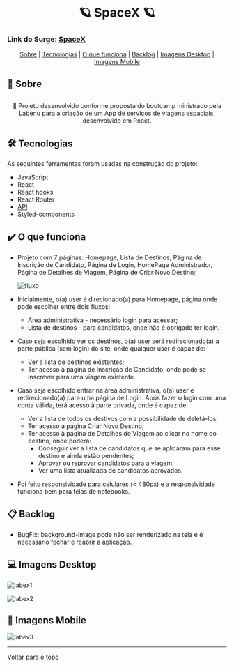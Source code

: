 <h1 align="center" id="top" border="none">🪐 SpaceX 🪐</h1>

### Link do Surge: <a href="http://daffy-experience.surge.sh/" target="_blank" title="Veja o projeto">SpaceX</a>

<div align="center">
<a href="#sobre">Sobre</a> | <a href="#tecnologias">Tecnologias</a> | <a href="#funciona">O que funciona</a> | <a href="#nao-funciona">Backlog</a> | <a href='#img-desktop'>Imagens Desktop</a> | <a href='#img-mobile'>Imagens Mobile</a> 
</div>

## <h2 id="sobre">📓 Sobre<h2>

<p align="center">🚀 Projeto desenvolvido conforme proposta do bootcamp ministrado pela Labenu para a criação de um App de serviços de viagens espaciais, desenvolvido em React.</p>


## <h2 id="tecnologias">🛠️ Tecnologias</h2> 
As seguintes ferramentas foram usadas na construção do projeto:

* JavaScript
* React
* React hooks
* React Router
* <a href="https://documenter.getpostman.com/view/9133542/TzCTZkQr" target="_blank">API</a>
* Styled-components

## <h2 id="funciona">✔️ O que funciona</h2>

* Projeto com 7 páginas: Homepage, Lista de Destinos, Página de Inscrição de Candidato, Página de Login, HomePage Administrador, Página de Detalhes de Viagem, Página de Criar Novo Destino;
  
    ![fluxo](https://user-images.githubusercontent.com/71045022/160829725-e7174ca5-1f68-4892-8e7a-c1a9c09845b3.JPG)
  
* Inicialmente, o(a) user é direcionado(a) para Homepage, página onde pode escolher entre dois fluxos:
    * Área administrativa - necessário login para acessar;
    * Lista de destinos - para candidatos, onde não é obrigado ter login.
* Caso seja escolhido ver os destinos, o(a) user será redirecionado(a) à parte pública (sem login) do site, onde qualquer user é capaz de:
    * Ver a lista de destinos existentes;
    * Ter acesso à página de Inscrição de Candidato, onde pode se inscrever para uma viagem existente.
* Caso seja escolhido entrar na área administrativa, o(a) user é redirecionado(a) para uma página de Login. Após fazer o login com uma conta válida, terá acesso à parte privada, onde é capaz de:
    * Ver a lista de todos os destivos com a possibilidade de deletá-los;
    * Ter acesso a página Criar Novo Destino;
    * Ter acesso à página de Detalhes de Viagem ao clicar no nome do destino, onde poderá:
        * Conseguir ver a lista de candidatos que se aplicaram para esse destino e ainda estão pendentes;
        * Aprovar ou reprovar candidatos para a viagem;
        * Ver uma lista atualizada de candidatos aprovados.
* Foi feito responsividade para celulares (< 480px) e a responsividade funciona bem para telas de notebooks.

## <h2 id="nao-funciona">📋 Backlog</h2>
* BugFix: background-image pode não ser renderizado na tela e é necessário fechar e reabrir a aplicação.

## <h2 id="img-desktop">💻 Imagens Desktop</h2>

![labex1](https://user-images.githubusercontent.com/71045022/154946030-91b16a79-2264-4a10-b16f-42654dde3111.JPG)

![labex2](https://user-images.githubusercontent.com/71045022/154946019-69468a35-fdcf-44bd-b54f-7f421682d9d2.JPG)

## <h2 id="img-mobile">📱 Imagens Mobile</h2>

![labex3](https://user-images.githubusercontent.com/71045022/154946028-d46684a5-0063-4710-ace2-2e9252db2f6d.JPG)
________________________________________

<a href='#top'>Voltar para o topo</a>
